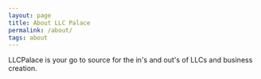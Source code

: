 ```yaml
---
layout: page
title: About LLC Palace
permalink: /about/
tags: about
---
```


LLCPalace is your go to source for the in's and out's of LLCs and business creation.

